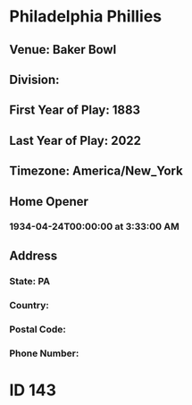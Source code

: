 # Philadelphia Phillies
## Venue: Baker Bowl
## Division: 
## First Year of Play: 1883
## Last Year of Play: 2022
## Timezone: America/New_York
## Home Opener
### 1934-04-24T00:00:00 at 3:33:00 AM
## Address
### 
### State: PA
### Country: 
### Postal Code: 
### Phone Number: 
# ID 143